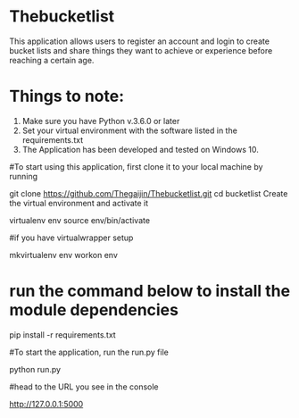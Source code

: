 # Thebucketlist
This application allows users to register an account and login to create bucket lists and share things they want to achieve or experience before reaching a certain age.

# Things to note:
1. Make sure you have Python v.3.6.0 or later
2. Set your virtual environment with the software listed in the requirements.txt
3. The Application has been developed and tested on Windows 10.

#To start using this application, first clone it to your local machine by running

git clone https://github.com/Thegaijin/Thebucketlist.git
cd bucketlist
Create the virtual environment and activate it

virtualenv env
source env/bin/activate

#if you have virtualwrapper setup

mkvirtualenv env
workon env

# run the command below to install the module dependencies

pip install -r requirements.txt

#To start the application, run the run.py file

python run.py

#head to the URL you see in the console

http://127.0.0.1:5000

